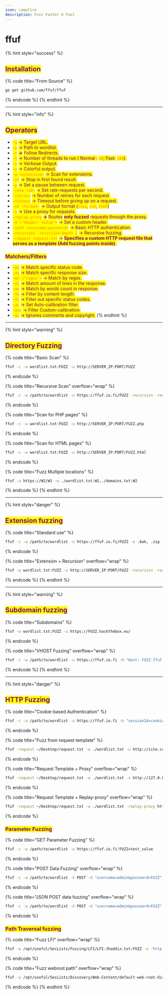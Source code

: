 ```yaml
---
icon: campfire
description: Fuzz Faster U Fool
---
```


# ffuf

{% hint style="success" %}
## <mark style="color:purple;">Installation</mark>

{% code title="From Source" %}
```bash
go get github.com/ffuf/ffuf
```
{% endcode %}
{% endhint %}

***

{% hint style="info" %}
## <mark style="color:purple;">Operators</mark>

* <mark style="color:orange;">**`-u`**</mark> <mark style="color:purple;">-> Target URL.</mark>
* <mark style="color:orange;">**`-w`**</mark> <mark style="color:purple;">-> Path to wordlist.</mark>
* <mark style="color:orange;">**`-r`**</mark> <mark style="color:purple;">**->**</mark> <mark style="color:purple;">Follow Redirects.</mark>
* <mark style="color:orange;">**`-t`**</mark> <mark style="color:purple;">-> Number of threads to run ( Normal :</mark> <mark style="color:orange;">**`50`**</mark><mark style="color:purple;">; Fast:</mark> <mark style="color:orange;">**`200`**</mark><mark style="color:purple;">).</mark>
* <mark style="color:orange;">**`-v`**</mark> <mark style="color:purple;">-> Verbose Output.</mark>
* <mark style="color:orange;">**`-c`**</mark> <mark style="color:purple;">-> Colorful output.</mark>&#x20;
* <mark style="color:orange;">**`-e <extension>`**</mark> <mark style="color:purple;">-> Scan for extensions.</mark>&#x20;
* <mark style="color:orange;">**`-sf`**</mark> <mark style="color:purple;">-> Stop in first found result.</mark>
* <mark style="color:orange;">**`-p`**</mark> <mark style="color:purple;">-> Set a pause between request.</mark>
* <mark style="color:orange;">**`-rate <10>`**</mark> <mark style="color:purple;">-> Set rate-requests per second.</mark>
* <mark style="color:orange;">**`-retries`**</mark> <mark style="color:purple;">-> Number of retries for each request.</mark>
* <mark style="color:orange;">**`-timeout`**</mark> <mark style="color:purple;">-> Timeout before giving up on a request.</mark>
* <mark style="color:orange;">**`-of <format>`**</mark> <mark style="color:purple;">-> Output format (</mark><mark style="color:orange;">**`json`**</mark><mark style="color:purple;">,</mark> <mark style="color:orange;">**`csv`**</mark><mark style="color:purple;">,</mark> <mark style="color:orange;">**`html`**</mark><mark style="color:purple;">)</mark>
* <mark style="color:orange;">**`-x`**</mark> <mark style="color:purple;">-> Use a proxy for requests.</mark>
* <mark style="color:orange;">**`-replay-proxy`**</mark> <mark style="color:purple;">**->**</mark> <mark style="color:purple;"></mark><mark style="color:purple;">Routes</mark> <mark style="color:purple;"></mark><mark style="color:purple;">**only fuzzed**</mark> <mark style="color:purple;"></mark><mark style="color:purple;">requests through the proxy.</mark>
* <mark style="color:orange;">**`-H <"Header: Value">`**</mark> <mark style="color:purple;">-> Set a custom header.</mark>
* <mark style="color:orange;">**`-auth <username:password>`**</mark> <mark style="color:purple;">-> Basic HTTP authentication.</mark>
* &#x20;<mark style="color:orange;">**`-recursion -recursion-depth 1`**</mark> <mark style="color:purple;">-> Recursive fuzzing.</mark>
* <mark style="color:orange;">**`-request request.txt`**</mark> <mark style="color:purple;">-></mark> <mark style="color:purple;"></mark><mark style="color:purple;">**Specifies a custom HTTP request file that serves as a template (Add fuzzing points inside).**</mark>

### <mark style="color:purple;">Matchers/Filters</mark>

* <mark style="color:orange;">**`-mc`**</mark> <mark style="color:purple;">-> Match specific status code.</mark>
* <mark style="color:orange;">**`-ms`**</mark> <mark style="color:purple;">-> Match specific response size.</mark>
* <mark style="color:orange;">**`-mr <"regex">`**</mark> <mark style="color:purple;">-> Match by regex.</mark>
* <mark style="color:orange;">**`-ml`**</mark> <mark style="color:purple;">-> Match amount of lines in the response.</mark>
* <mark style="color:orange;">**`-mw`**</mark> <mark style="color:purple;">-> Match by words count in response.</mark>
* <mark style="color:orange;">**`-fw`**</mark> <mark style="color:purple;">-> Filter by content length.</mark>
* <mark style="color:orange;">**`-fc`**</mark> <mark style="color:purple;">-> Filter out specific status codes.</mark>
* <mark style="color:orange;">**`-ac`**</mark> <mark style="color:purple;">-> Set Auto-calibration filter.</mark>
* <mark style="color:orange;">**`-acc`**</mark> <mark style="color:purple;">-> Filter Custom-calibration.</mark>
* <mark style="color:orange;">**`-ic`**</mark> <mark style="color:purple;">-> Ignores comments and copyright.</mark>
{% endhint %}

***

{% hint style="warning" %}
## <mark style="color:purple;">Directory Fuzzing</mark>

{% code title="Basic Scan" %}
```bash
ffuf -c -w wordlist.txt:FUZZ -u http://SERVER_IP:PORT/FUZZ
```
{% endcode %}

{% code title="Recursive Scan" overflow="wrap" %}
```bash
ffuf -c -w /path/to/wordlist -u https://ffuf.io.fi/FUZZ -recursion -recursion-depth 2
```
{% endcode %}

{% code title="Scan for PHP pages" %}
```bash
ffuf -c -w wordlist.txt:FUZZ -u http://SERVER_IP:PORT/FUZZ.php
```
{% endcode %}

{% code title="Scan for HTML pages" %}
```bash
ffuf -c -w wordlist.txt:FUZZ -u http://SERVER_IP:PORT/FUZZ.html
```
{% endcode %}

{% code title="Fuzz Multiple locations" %}
```bash
ffuf -u https://W2/W1 -w ./wordlist.txt:W1,./domains.txt:W2
```
{% endcode %}
{% endhint %}

***

{% hint style="danger" %}
## <mark style="color:purple;">Extension fuzzing</mark>

{% code title="Standard use" %}
```bash
ffuf -c -w /path/to/wordlist -u https://ffuf.io.fi/FUZZ -e .bak, .zip
```
{% endcode %}

{% code title="Extension + Recursion" overflow="wrap" %}
```bash
ffuf -w wordlist.txt:FUZZ -u http://SERVER_IP:PORT/FUZZ -recursion -recursion-depth 1 -e .php -v -c
```
{% endcode %}
{% endhint %}

***

{% hint style="warning" %}
## <mark style="color:purple;">Subdomain fuzzing</mark>

{% code title="Subdomains" %}
```bash
ffuf -w wordlist.txt:FUZZ -u https://FUZZ.hackthebox.eu/
```
{% endcode %}

{% code title="VHOST Fuzzing" overflow="wrap" %}
```bash
ffuf -c -w /path/to/wordlist -u https://ffuf.io.fi -H "Host: FUZZ.ffuf.io.fi"
```
{% endcode %}
{% endhint %}

***

{% hint style="danger" %}
## <mark style="color:purple;">HTTP Fuzzing</mark>

{% code title="Cookie-based Authentication" %}
```bash
ffuf -c -w /path/to/wordlist -u https://ffuf.io.fi -b "sessionId=cookie_val"
```
{% endcode %}

{% code title="Fuzz from request template" %}
```bash
ffuf -request ~/Desktop/request.txt -w ./wordlist.txt -u http://site.com
```
{% endcode %}

{% code title="Request Template + Proxy" overflow="wrap" %}
```bash
ffuf -request ~/Desktop/request.txt -w ./wordlist.txt -x http://127.0.0.1:8080
```
{% endcode %}

{% code title="Request Template + Replay-proxy" overflow="wrap" %}
```bash
ffuf -request ~/Desktop/request.txt -w ./wordlist.txt -replay-proxy http://127.0.0.1:8080
```
{% endcode %}

### <mark style="color:purple;">Parameter Fuzzing</mark>

{% code title="GET Parameter Fuzzing" %}
```bash
ffuf -c -w /path/to/wordlist -u https://ffuf.io.fi?FUZZ=test_value
```
{% endcode %}

{% code title="POST Data Fuzzing" overflow="wrap" %}
```bash
ffuf -c -w /path/to/wordlist -X POST -d "username=admin&password=FUZZ" -u https://ffuf.io.fi/login.php
```
{% endcode %}

{% code title="JSON POST data fuzzing" overflow="wrap" %}
```bash
ffuf -c -w /path/to/wordlist -X POST -d "username=admin&password=FUZZ" -u https://ffuf.io.fi/login.php
```
{% endcode %}

### <mark style="color:purple;">Path Traversal fuzzing</mark>

{% code title="Fuzz LFI" overflow="wrap" %}
```bash
ffuf -w /opt/useful/SecLists/Fuzzing/LFI/LFI-Jhaddix.txt:FUZZ -u 'http://<SERVER_IP>:<PORT>/index.php?language=FUZZ' -fs 2287
```
{% endcode %}

{% code title="Fuzz webroot path" overflow="wrap" %}
```bash
ffuf -w /opt/useful/SecLists/Discovery/Web-Content/default-web-root-directory-linux.txt:FUZZ -u 'http://<SERVER_IP>:<PORT>/index.php?language=../../../../FUZZ/index.php' -fs 2287
```
{% endcode %}
{% endhint %}

